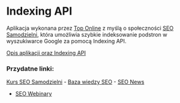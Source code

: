 # Indexing API

Aplikacja wykonana przez [Top Online](https://toponline.pl) z myślą o społeczności [SEO Samodzielni](https://www.facebook.com/groups/seosamodzielni/), która umożliwia szybkie indeksowanie podstron w wyszukiwarce Google za pomocą Indexing API.

[Opis aplikacji oraz Indexing API](https://toponline.pl/blog/google-indexing-api)

### Przydatne linki:

[Kurs SEO Samodzielni](https://toponline.pl/seo-samodzielni) - [Baza wiedzy SEO](https://toponline.pl/baza-wiedzy) - [SEO News](https://toponline.pl/seo-news)
 - [SEO Webinary](https://toponline.pl/seo-webinary)

